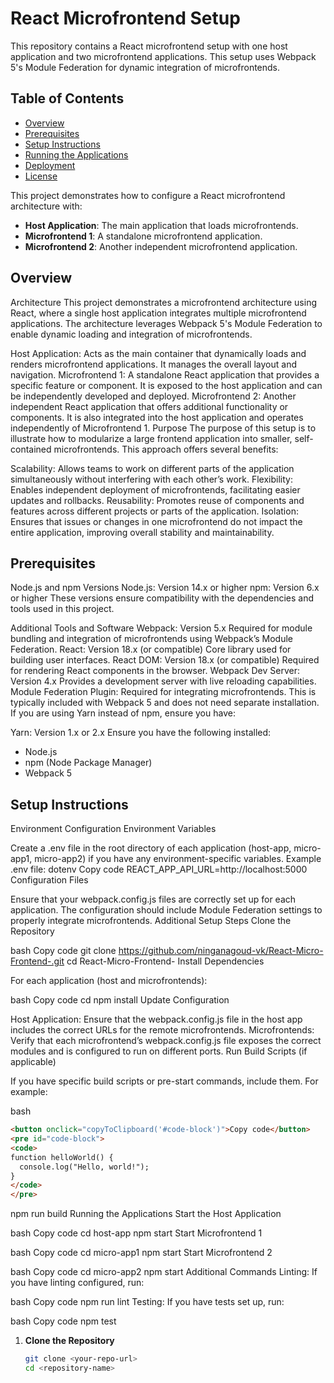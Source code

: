 # React Microfrontend Setup

This repository contains a React microfrontend setup with one host application and two microfrontend applications. This setup uses Webpack 5's Module Federation for dynamic integration of microfrontends.

## Table of Contents

- [Overview](#overview)
- [Prerequisites](#prerequisites)
- [Setup Instructions](#setup-instructions)
- [Running the Applications](#running-the-applications)
- [Deployment](#deployment)
- [License](#license)


This project demonstrates how to configure a React microfrontend architecture with:
- **Host Application**: The main application that loads microfrontends.
- **Microfrontend 1**: A standalone microfrontend application.
- **Microfrontend 2**: Another independent microfrontend application.

## Overview
Architecture
This project demonstrates a microfrontend architecture using React, where a single host application integrates multiple microfrontend applications. The architecture leverages Webpack 5's Module Federation to enable dynamic loading and integration of microfrontends.

Host Application: Acts as the main container that dynamically loads and renders microfrontend applications. It manages the overall layout and navigation.
Microfrontend 1: A standalone React application that provides a specific feature or component. It is exposed to the host application and can be independently developed and deployed.
Microfrontend 2: Another independent React application that offers additional functionality or components. It is also integrated into the host application and operates independently of Microfrontend 1.
Purpose
The purpose of this setup is to illustrate how to modularize a large frontend application into smaller, self-contained microfrontends. This approach offers several benefits:

Scalability: Allows teams to work on different parts of the application simultaneously without interfering with each other’s work.
Flexibility: Enables independent deployment of microfrontends, facilitating easier updates and rollbacks.
Reusability: Promotes reuse of components and features across different projects or parts of the application.
Isolation: Ensures that issues or changes in one microfrontend do not impact the entire application, improving overall stability and maintainability.

## Prerequisites
Node.js and npm Versions
Node.js: Version 14.x or higher
npm: Version 6.x or higher
These versions ensure compatibility with the dependencies and tools used in this project.

Additional Tools and Software
Webpack: Version 5.x
Required for module bundling and integration of microfrontends using Webpack’s Module Federation.
React: Version 18.x (or compatible)
Core library used for building user interfaces.
React DOM: Version 18.x (or compatible)
Required for rendering React components in the browser.
Webpack Dev Server: Version 4.x
Provides a development server with live reloading capabilities.
Module Federation Plugin: Required for integrating microfrontends.
This is typically included with Webpack 5 and does not need separate installation.
If you are using Yarn instead of npm, ensure you have:

Yarn: Version 1.x or 2.x
Ensure you have the following installed:
- Node.js
- npm (Node Package Manager)
- Webpack 5

## Setup Instructions
Environment Configuration
Environment Variables

Create a .env file in the root directory of each application (host-app, micro-app1, micro-app2) if you have any environment-specific variables.
Example .env file:
dotenv
Copy code
REACT_APP_API_URL=http://localhost:5000
Configuration Files

Ensure that your webpack.config.js files are correctly set up for each application. The configuration should include Module Federation settings to properly integrate microfrontends.
Additional Setup Steps
Clone the Repository

bash
Copy code
git clone https://github.com/ninganagoud-vk/React-Micro-Frontend-.git
cd React-Micro-Frontend-
Install Dependencies

For each application (host and microfrontends):

bash
Copy code
cd <application-folder>
npm install
Update Configuration

Host Application: Ensure that the webpack.config.js file in the host app includes the correct URLs for the remote microfrontends.
Microfrontends: Verify that each microfrontend’s webpack.config.js file exposes the correct modules and is configured to run on different ports.
Run Build Scripts (if applicable)

If you have specific build scripts or pre-start commands, include them. For example:

bash
```html
<button onclick="copyToClipboard('#code-block')">Copy code</button>
<pre id="code-block">
<code>
function helloWorld() {
  console.log("Hello, world!");
}
</code>
</pre>
```

npm run build
Running the Applications
Start the Host Application

bash
Copy code
cd host-app
npm start
Start Microfrontend 1

bash
Copy code
cd micro-app1
npm start
Start Microfrontend 2

bash
Copy code
cd micro-app2
npm start
Additional Commands
Linting: If you have linting configured, run:

bash
Copy code
npm run lint
Testing: If you have tests set up, run:

bash
Copy code
npm test

1. **Clone the Repository**

   ```bash
   git clone <your-repo-url>
   cd <repository-name>
